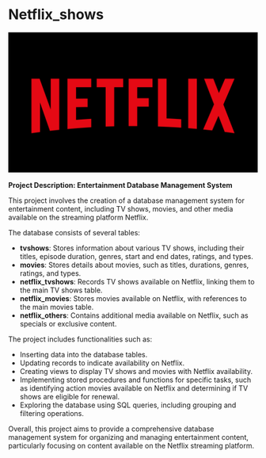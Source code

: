 # Netflix_shows

![](netflix.webp)

**Project Description: Entertainment Database Management System**

This project involves the creation of a database management system for entertainment content, including TV shows, movies, and other media available on the streaming platform Netflix. 

The database consists of several tables:
- **tvshows**: Stores information about various TV shows, including their titles, episode duration, genres, start and end dates, ratings, and types.
- **movies**: Stores details about movies, such as titles, durations, genres, ratings, and types.
- **netflix_tvshows**: Records TV shows available on Netflix, linking them to the main TV shows table.
- **netflix_movies**: Stores movies available on Netflix, with references to the main movies table.
- **netflix_others**: Contains additional media available on Netflix, such as specials or exclusive content.
  
The project includes functionalities such as:
- Inserting data into the database tables.
- Updating records to indicate availability on Netflix.
- Creating views to display TV shows and movies with Netflix availability.
- Implementing stored procedures and functions for specific tasks, such as identifying action movies available on Netflix and determining if TV shows are eligible for renewal.
- Exploring the database using SQL queries, including grouping and filtering operations.

Overall, this project aims to provide a comprehensive database management system for organizing and managing entertainment content, particularly focusing on content available on the Netflix streaming platform.
